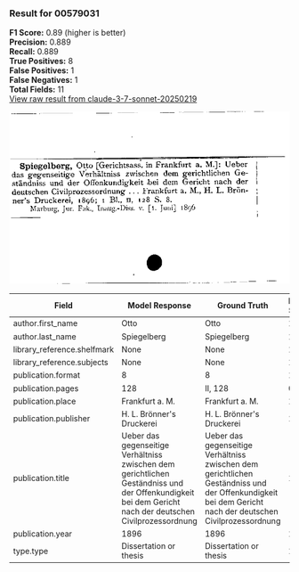 ### Result for 00579031
**F1 Score:** 0.89 (higher is better)<br>**Precision:** 0.889<br>**Recall:** 0.889<br>**True Positives:** 8<br>**False Positives:** 1<br>**False Negatives:** 1<br>**Total Fields:** 11<br>[View raw result from claude-3-7-sonnet-20250219](https://github.com/RISE-UNIBAS/humanities_data_benchmark/blob/main/results/2025-09-02/T0144/request_T0144_00579031.json)

<img src="https://github.com/RISE-UNIBAS/humanities_data_benchmark/blob/main/benchmarks/zettelkatalog/images/00579031.jpg?raw=true" alt="00579031" width="600px">

| Field | Model Response | Ground Truth | Fuzzy Score | Match |
|-------|----------------|--------------|-------------|-------|
| author.first_name | Otto | Otto | 1.000 | ✅ |
| author.last_name | Spiegelberg | Spiegelberg | 1.000 | ✅ |
| library_reference.shelfmark | None | None | 1.000 | ✅ |
| library_reference.subjects | None | None | 1.000 | ✅ |
| publication.format | 8 | 8 | 1.000 | ✅ |
| publication.pages | 128 | II, 128 | 0.600 | ❌ |
| publication.place | Frankfurt a. M. | Frankfurt a. M. | 1.000 | ✅ |
| publication.publisher | H. L. Brönner's Druckerei | H. L. Brönner's Druckerei | 1.000 | ✅ |
| publication.title | Ueber das gegenseitige Verhältniss zwischen dem gerichtlichen Geständniss und der Offenkundigkeit bei dem Gericht nach der deutschen Civilprozessordnung | Ueber das gegenseitige Verhältniss zwischen dem gerichtlichen Geständniss und der Offenkundigkeit bei dem Gericht nach der deutschen Civilprozessordnung | 1.000 | ✅ |
| publication.year | 1896 | 1896 | 1.000 | ✅ |
| type.type | Dissertation or thesis | Dissertation or thesis | 1.000 | ✅ |
